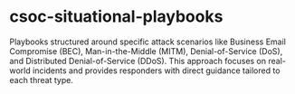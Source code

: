# csoc-situational-playbooks
Playbooks structured around specific attack scenarios like Business Email Compromise (BEC), Man-in-the-Middle (MITM), Denial-of-Service (DoS), and Distributed Denial-of-Service (DDoS). This approach focuses on real-world incidents and provides responders with direct guidance tailored to each threat type.
